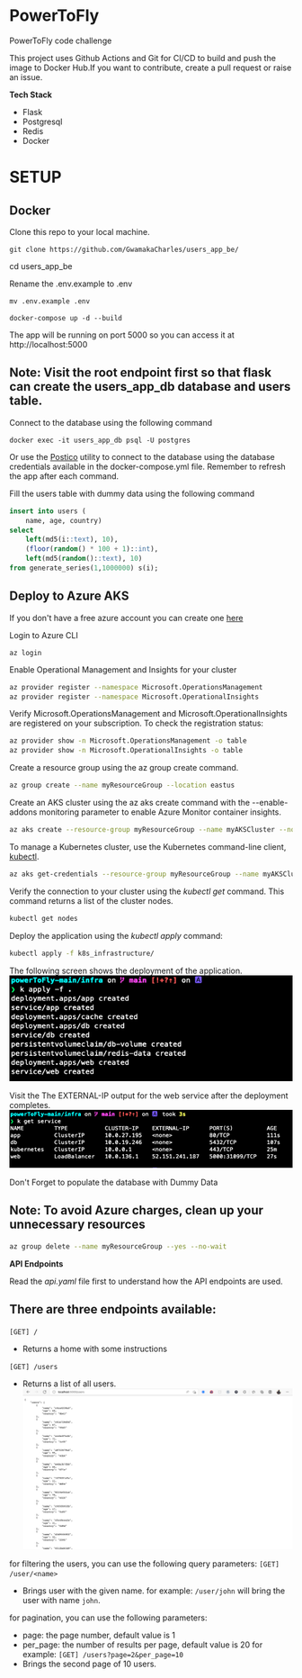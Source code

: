 # PowerToFly

PowerToFly code challenge

This project uses Github Actions and Git for CI/CD to build and push the image to Docker Hub.If you want to contribute, create a pull request or raise an issue.

**Tech Stack**

- Flask
- Postgresql
- Redis
- Docker

# SETUP

## Docker

Clone this repo to your local machine.

```
git clone https://github.com/GwamakaCharles/users_app_be/
```

cd users_app_be

Rename the .env.example to .env

```
mv .env.example .env
```

```
docker-compose up -d --build
```

The app will be running on port 5000 so you can access it at http://localhost:5000

## Note: Visit the root endpoint first so that flask can create the users_app_db database and users table.

Connect to the database using the following command

```
docker exec -it users_app_db psql -U postgres
```

Or use the [Postico](https://eggerapps.at/postico/) utility to connect to the database using the database credentials available in the docker-compose.yml file. Remember to refresh the app after each command.

Fill the users table with dummy data using the following command

```sql
insert into users (
	name, age, country)
select
	left(md5(i::text), 10),
	(floor(random() * 100 + 1)::int),
	left(md5(random()::text), 10)
from generate_series(1,1000000) s(i);
```

## Deploy to Azure AKS

If you don't have a free azure account you can create one [here](https://azure.microsoft.com/en-us/free/)

Login to Azure CLI

```
az login
```

Enable Operational Management and Insights for your cluster

```bash
az provider register --namespace Microsoft.OperationsManagement
az provider register --namespace Microsoft.OperationalInsights

```

Verify Microsoft.OperationsManagement and Microsoft.OperationalInsights are registered on your subscription. To check the registration status:

```bash
az provider show -n Microsoft.OperationsManagement -o table
az provider show -n Microsoft.OperationalInsights -o table
```

Create a resource group using the az group create command.

```bash
az group create --name myResourceGroup --location eastus
```

Create an AKS cluster using the az aks create command with the --enable-addons monitoring parameter to enable Azure Monitor container insights.

```bash
az aks create --resource-group myResourceGroup --name myAKSCluster --node-count 1 --enable-addons monitoring --generate-ssh-keys
```

To manage a Kubernetes cluster, use the Kubernetes command-line client, [kubectl](https://kubernetes.io/docs/reference/kubectl/kubectl/).

```bash
az aks get-credentials --resource-group myResourceGroup --name myAKSCluster
```

Verify the connection to your cluster using the _kubectl get_ command. This command returns a list of the cluster nodes.

```bash
kubectl get nodes
```

Deploy the application using the _kubectl apply_ command:

```bash
kubectl apply -f k8s_infrastructure/
```

The following screen shows the deployment of the application.
![terminal Deploy Results](./screenshots/apply_results.png)

Visit the The EXTERNAL-IP output for the web service after the deployment completes.
![terminal Running Serives](./screenshots/running_services.png)

Don't Forget to populate the database with Dummy Data

## Note: To avoid Azure charges, clean up your unnecessary resources

```bash
az group delete --name myResourceGroup --yes --no-wait
```

**API Endpoints**

Read the _api.yaml_ file first to understand how the API endpoints are used.

## There are three endpoints available:

`[GET] /`

- Returns a home with some instructions

`[GET] /users`

- Returns a list of all users.
  ![terminal Deploy Results](./screenshots/users_list_page.png)

for filtering the users, you can use the following query parameters:
`[GET] /user/<name>`

- Brings user with the given name.
  for example: `/user/john` will bring the user with name `john`.

for pagination, you can use the following parameters:

- page: the page number, default value is 1
- per_page: the number of results per page, default value is 20
  for example:
  `[GET] /users?page=2&per_page=10`
- Brings the second page of 10 users.
